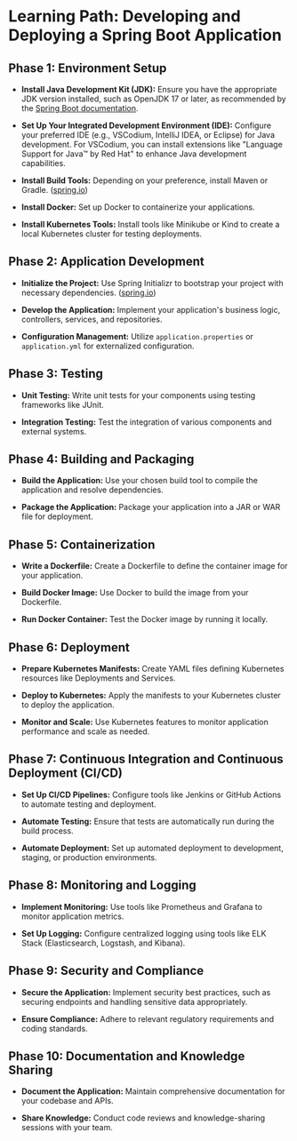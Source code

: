 # Learning Path: Developing and Deploying a Spring Boot Application

## Phase 1: Environment Setup

- **Install Java Development Kit (JDK):** Ensure you have the appropriate JDK version installed, such as OpenJDK 17 or later, as recommended by the [Spring Boot documentation](https://docs.spring.io/spring-boot/docs/current/reference/html/getting-started.html#getting-started-system-requirements).

- **Set Up Your Integrated Development Environment (IDE):** Configure your preferred IDE (e.g., VSCodium, IntelliJ IDEA, or Eclipse) for Java development. For VSCodium, you can install extensions like "Language Support for Java™ by Red Hat" to enhance Java development capabilities.

- **Install Build Tools:** Depending on your preference, install Maven or Gradle. ([spring.io](https://spring.io/guides/gs/spring-boot))

- **Install Docker:** Set up Docker to containerize your applications.

- **Install Kubernetes Tools:** Install tools like Minikube or Kind to create a local Kubernetes cluster for testing deployments.

## Phase 2: Application Development

- **Initialize the Project:** Use Spring Initializr to bootstrap your project with necessary dependencies. ([spring.io](https://spring.io/guides/gs/spring-boot))

- **Develop the Application:** Implement your application's business logic, controllers, services, and repositories.

- **Configuration Management:** Utilize `application.properties` or `application.yml` for externalized configuration.

## Phase 3: Testing

- **Unit Testing:** Write unit tests for your components using testing frameworks like JUnit.

- **Integration Testing:** Test the integration of various components and external systems.

## Phase 4: Building and Packaging

- **Build the Application:** Use your chosen build tool to compile the application and resolve dependencies.

- **Package the Application:** Package your application into a JAR or WAR file for deployment.

## Phase 5: Containerization

- **Write a Dockerfile:** Create a Dockerfile to define the container image for your application.

- **Build Docker Image:** Use Docker to build the image from your Dockerfile.

- **Run Docker Container:** Test the Docker image by running it locally.

## Phase 6: Deployment

- **Prepare Kubernetes Manifests:** Create YAML files defining Kubernetes resources like Deployments and Services.

- **Deploy to Kubernetes:** Apply the manifests to your Kubernetes cluster to deploy the application.

- **Monitor and Scale:** Use Kubernetes features to monitor application performance and scale as needed.

## Phase 7: Continuous Integration and Continuous Deployment (CI/CD)

- **Set Up CI/CD Pipelines:** Configure tools like Jenkins or GitHub Actions to automate testing and deployment.

- **Automate Testing:** Ensure that tests are automatically run during the build process.

- **Automate Deployment:** Set up automated deployment to development, staging, or production environments.

## Phase 8: Monitoring and Logging

- **Implement Monitoring:** Use tools like Prometheus and Grafana to monitor application metrics.

- **Set Up Logging:** Configure centralized logging using tools like ELK Stack (Elasticsearch, Logstash, and Kibana).

## Phase 9: Security and Compliance

- **Secure the Application:** Implement security best practices, such as securing endpoints and handling sensitive data appropriately.

- **Ensure Compliance:** Adhere to relevant regulatory requirements and coding standards.

## Phase 10: Documentation and Knowledge Sharing

- **Document the Application:** Maintain comprehensive documentation for your codebase and APIs.

- **Share Knowledge:** Conduct code reviews and knowledge-sharing sessions with your team.
